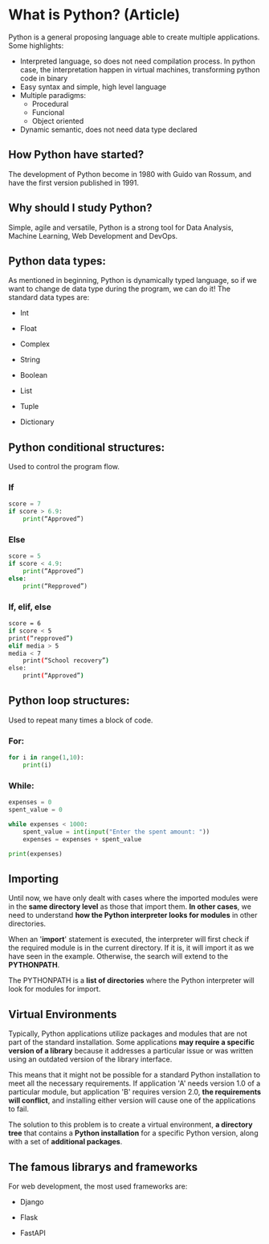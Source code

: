 # What is Python? (Article)

Python is a general proposing language able to create multiple applications. Some highlights:

- Interpreted language, so does not need compilation process. In python case, the interpretation happen in virtual machines, transforming python code in binary
- Easy syntax and simple, high level language
- Multiple paradigms:
    - Procedural
    - Funcional
    - Object oriented
- Dynamic semantic, does not need data type declared

## How Python have started?

The development of Python become in 1980 with Guido van Rossum, and have the first version published in 1991.  

## Why should I study Python?

Simple, agile and versatile, Python is a strong tool for Data Analysis, Machine Learning, Web Development and DevOps.  

## Python data types:

As mentioned in beginning, Python is dynamically typed language, so if we want to change de data type during the program, we can do it! The standard data types are: 

- Int
- Float
- Complex
- String

- Boolean
- List
- Tuple
- Dictionary

## Python conditional structures:

Used to control the program flow. 

### If

```python
score = 7
if score > 6.9:
	print(“Approved”)
```

### Else

```python
score = 5
if score < 4.9:
	print(“Approved”)
else:
    print(“Repproved”)
```

### If, elif, else

```bash
score = 6
if score < 5
print(“repproved”)
elif media > 5
media < 7
    print(“School recovery”)
else:
    print(“Approved”)
```

## Python loop structures:

Used to repeat many times a block of code. 

### For:

```python
for i in range(1,10):
    print(i)
```

### While:

```python
expenses = 0
spent_value = 0

while expenses < 1000:
    spent_value = int(input("Enter the spent amount: "))
    expenses = expenses + spent_value

print(expenses)
```

## Importing

Until now, we have only dealt with cases where the imported modules were in the **same directory level** as those that import them. **In other cases**, we need to understand **how the Python interpreter looks for modules** in other directories.

When an '**import**' statement is executed, the interpreter will first check if the required module is in the current directory. If it is, it will import it as we have seen in the example. Otherwise, the search will extend to the **PYTHONPATH**.

The PYTHONPATH is a **list of directories** where the Python interpreter will look for modules for import.

## Virtual Environments

Typically, Python applications utilize packages and modules that are not part of the standard installation. Some applications **may require a specific version of a library** because it addresses a particular issue or was written using an outdated version of the library interface.

This means that it might not be possible for a standard Python installation to meet all the necessary requirements. If application 'A' needs version 1.0 of a particular module, but application 'B' requires version 2.0, **the requirements will conflict**, and installing either version will cause one of the applications to fail.

The solution to this problem is to create a virtual environment, **a directory tree** that contains a **Python installation** for a specific Python version, along with a set of **additional packages**.

## The famous librarys and frameworks

For web development, the most used frameworks are:

- Django

- Flask

- FastAPI
